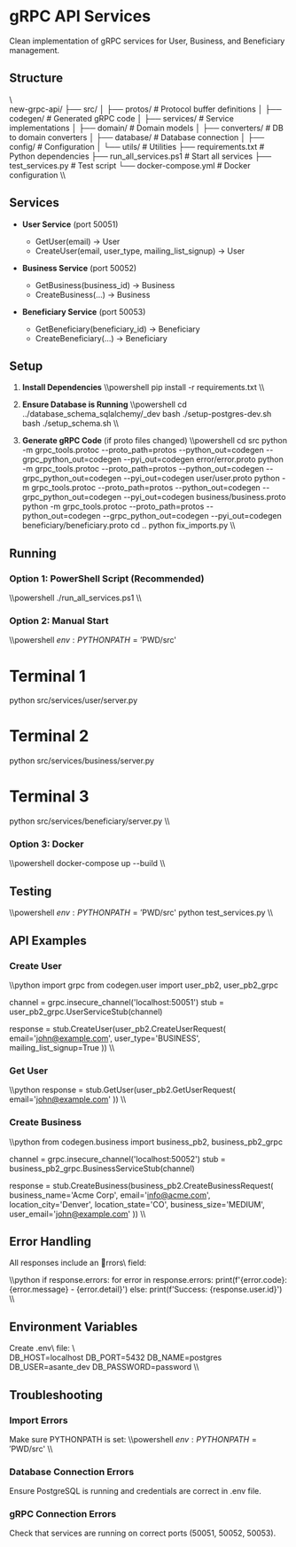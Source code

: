 # gRPC API Services

Clean implementation of gRPC services for User, Business, and Beneficiary management.

## Structure

\\\
new-grpc-api/
├── src/
│   ├── protos/              # Protocol buffer definitions
│   ├── codegen/             # Generated gRPC code
│   ├── services/            # Service implementations
│   ├── domain/              # Domain models
│   ├── converters/          # DB to domain converters
│   ├── database/            # Database connection
│   ├── config/              # Configuration
│   └── utils/               # Utilities
├── requirements.txt         # Python dependencies
├── run_all_services.ps1     # Start all services
├── test_services.py         # Test script
└── docker-compose.yml       # Docker configuration
\\\

## Services

- **User Service** (port 50051)
  - GetUser(email) → User
  - CreateUser(email, user_type, mailing_list_signup) → User

- **Business Service** (port 50052)
  - GetBusiness(business_id) → Business
  - CreateBusiness(...) → Business

- **Beneficiary Service** (port 50053)
  - GetBeneficiary(beneficiary_id) → Beneficiary
  - CreateBeneficiary(...) → Beneficiary

## Setup

1. **Install Dependencies**
   \\\powershell
   pip install -r requirements.txt
   \\\

2. **Ensure Database is Running**
   \\\powershell
   cd ../database_schema_sqlalchemy/_dev
   bash ./setup-postgres-dev.sh
   bash ./setup_schema.sh
   \\\

3. **Generate gRPC Code** (if proto files changed)
   \\\powershell
   cd src
   python -m grpc_tools.protoc --proto_path=protos --python_out=codegen --grpc_python_out=codegen --pyi_out=codegen error/error.proto
   python -m grpc_tools.protoc --proto_path=protos --python_out=codegen --grpc_python_out=codegen --pyi_out=codegen user/user.proto
   python -m grpc_tools.protoc --proto_path=protos --python_out=codegen --grpc_python_out=codegen --pyi_out=codegen business/business.proto
   python -m grpc_tools.protoc --proto_path=protos --python_out=codegen --grpc_python_out=codegen --pyi_out=codegen beneficiary/beneficiary.proto
   cd ..
   python fix_imports.py
   \\\

## Running

### Option 1: PowerShell Script (Recommended)
\\\powershell
./run_all_services.ps1
\\\

### Option 2: Manual Start
\\\powershell
$env:PYTHONPATH = '$PWD/src'

# Terminal 1
python src/services/user/server.py

# Terminal 2
python src/services/business/server.py

# Terminal 3
python src/services/beneficiary/server.py
\\\

### Option 3: Docker
\\\powershell
docker-compose up --build
\\\

## Testing

\\\powershell
$env:PYTHONPATH = '$PWD/src'
python test_services.py
\\\

## API Examples

### Create User
\\\python
import grpc
from codegen.user import user_pb2, user_pb2_grpc

channel = grpc.insecure_channel('localhost:50051')
stub = user_pb2_grpc.UserServiceStub(channel)

response = stub.CreateUser(user_pb2.CreateUserRequest(
    email='john@example.com',
    user_type='BUSINESS',
    mailing_list_signup=True
))
\\\

### Get User
\\\python
response = stub.GetUser(user_pb2.GetUserRequest(
    email='john@example.com'
))
\\\

### Create Business
\\\python
from codegen.business import business_pb2, business_pb2_grpc

channel = grpc.insecure_channel('localhost:50052')
stub = business_pb2_grpc.BusinessServiceStub(channel)

response = stub.CreateBusiness(business_pb2.CreateBusinessRequest(
    business_name='Acme Corp',
    email='info@acme.com',
    location_city='Denver',
    location_state='CO',
    business_size='MEDIUM',
    user_email='john@example.com'
))
\\\

## Error Handling

All responses include an \rrors\ field:

\\\python
if response.errors:
    for error in response.errors:
        print(f'{error.code}: {error.message} - {error.detail}')
else:
    print(f'Success: {response.user.id}')
\\\

## Environment Variables

Create \.env\ file:
\\\
DB_HOST=localhost
DB_PORT=5432
DB_NAME=postgres
DB_USER=asante_dev
DB_PASSWORD=password
\\\

## Troubleshooting

### Import Errors
Make sure PYTHONPATH is set:
\\\powershell
$env:PYTHONPATH = '$PWD/src'
\\\

### Database Connection Errors
Ensure PostgreSQL is running and credentials are correct in .env file.

### gRPC Connection Errors
Check that services are running on correct ports (50051, 50052, 50053).
